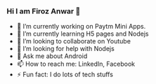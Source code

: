 ### Hi I am Firoz Anwar 👋

<!--
**firozanawar/firozanawar** is a ✨ _special_ ✨ repository because its `README.md` (this file) appears on your GitHub profile.

Here are some ideas to get you started:-->

- 🔭 I’m currently working on Paytm Mini Apps.
- 🌱 I’m currently learning H5 pages and Nodejs
- 👯 I’m looking to collaborate on Youtube
- 🤔 I’m looking for help with Nodejs
- 💬 Ask me about Android
- 📫 How to reach me: LinkedIn, Facebook
- ⚡ Fun fact: I do lots of tech stuffs
<!-- - 😄 Pronouns: ... -->
